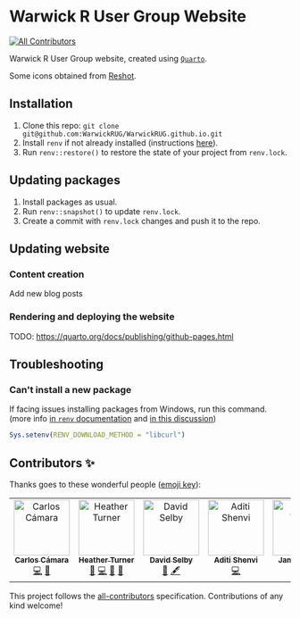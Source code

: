 # Warwick R User Group Website
<!-- ALL-CONTRIBUTORS-BADGE:START - Do not remove or modify this section -->
[![All Contributors](https://img.shields.io/badge/all_contributors-6-orange.svg?style=flat-square)](#contributors-)
<!-- ALL-CONTRIBUTORS-BADGE:END -->

Warwick R User Group website, created using [`Quarto`](https://quarto.org/).

Some icons obtained from [Reshot](https://www.reshot.com/). 

## Installation

1. Clone this repo: `git clone git@github.com:WarwickRUG/WarwickRUG.github.io.git`
2. Install `renv` if not already installed (instructions [here](https://rstudio.github.io/renv/index.html)).
2. Run `renv::restore()` to restore the state of your project from `renv.lock`.

## Updating packages

1. Install packages as usual.
2. Run `renv::snapshot()` to update `renv.lock`.
3. Create a commit with `renv.lock` changes and push it to the repo.

## Updating website

### Content creation

Add new blog posts




### Rendering and deploying the website

TODO: <https://quarto.org/docs/publishing/github-pages.html>

## Troubleshooting

### Can't install a new package

If facing issues installing packages from Windows, run this command. (more info [in `renv` documentation](https://rstudio.github.io/renv/articles/renv.html#downloads-1) and [in this discussion](https://community.rstudio.com/t/cant-install-packages-with-renv/96696/6))

```R
Sys.setenv(RENV_DOWNLOAD_METHOD = "libcurl")
```


## Contributors ✨

Thanks goes to these wonderful people ([emoji key](https://allcontributors.org/docs/en/emoji-key)):

<!-- ALL-CONTRIBUTORS-LIST:START - Do not remove or modify this section -->
<!-- prettier-ignore-start -->
<!-- markdownlint-disable -->
<table>
  <tbody>
    <tr>
      <td align="center" valign="top" width="14.28%"><a href="http://carloscamara.es/en"><img src="https://avatars.githubusercontent.com/u/706549?v=4?s=100" width="100px;" alt="Carlos Cámara"/><br /><sub><b>Carlos Cámara</b></sub></a><br /><a href="https://github.com/WarwickRUG/WarwickRUG.github.io/commits?author=ccamara" title="Code">💻</a> <a href="#projectManagement-ccamara" title="Project Management">📆</a></td>
      <td align="center" valign="top" width="14.28%"><a href="https://www.heatherturner.net/"><img src="https://avatars.githubusercontent.com/u/3343008?v=4?s=100" width="100px;" alt="Heather Turner"/><br /><sub><b>Heather Turner</b></sub></a><br /><a href="#question-hturner" title="Answering Questions">💬</a> <a href="https://github.com/WarwickRUG/WarwickRUG.github.io/commits?author=hturner" title="Code">💻</a> <a href="#projectManagement-hturner" title="Project Management">📆</a> <a href="#promotion-hturner" title="Promotion">📣</a></td>
      <td align="center" valign="top" width="14.28%"><a href="https://selbydavid.com"><img src="https://avatars.githubusercontent.com/u/7850509?v=4?s=100" width="100px;" alt="David Selby"/><br /><sub><b>David Selby</b></sub></a><br /><a href="#question-Selbosh" title="Answering Questions">💬</a> <a href="#content-Selbosh" title="Content">🖋</a></td>
      <td align="center" valign="top" width="14.28%"><a href="https://ashenvi10.github.io/"><img src="https://avatars.githubusercontent.com/u/39489147?v=4?s=100" width="100px;" alt="Aditi Shenvi"/><br /><sub><b>Aditi Shenvi</b></sub></a><br /><a href="https://github.com/WarwickRUG/WarwickRUG.github.io/commits?author=ashenvi10" title="Code">💻</a></td>
      <td align="center" valign="top" width="14.28%"><a href="https://warwick.ac.uk/fac/arts/research/digitalhumanities/team/"><img src="https://avatars.githubusercontent.com/u/5781056?v=4?s=100" width="100px;" alt="James Tripp"/><br /><sub><b>James Tripp</b></sub></a><br /><a href="https://github.com/WarwickRUG/WarwickRUG.github.io/commits?author=jamestripp" title="Code">💻</a></td>
      <td align="center" valign="top" width="14.28%"><a href="https://ellakaye.co.uk"><img src="https://avatars.githubusercontent.com/u/7222491?v=4?s=100" width="100px;" alt="Ella Kaye"/><br /><sub><b>Ella Kaye</b></sub></a><br /><a href="https://github.com/WarwickRUG/WarwickRUG.github.io/commits?author=EllaKaye" title="Code">💻</a></td>
    </tr>
  </tbody>
</table>

<!-- markdownlint-restore -->
<!-- prettier-ignore-end -->

<!-- ALL-CONTRIBUTORS-LIST:END -->

This project follows the [all-contributors](https://github.com/all-contributors/all-contributors) specification. Contributions of any kind welcome!
